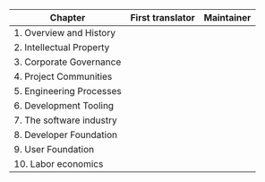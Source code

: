 | Chapter                  | First translator | Maintainer |
| ------------------------ | ---------------- | ---------- |
| 1. Overview and History  |                  |            |
| 2. Intellectual Property |                  |            |
| 3. Corporate Governance  |                  |            |
| 4. Project Communities   |                  |            |
| 5. Engineering Processes |                  |            |
| 6. Development Tooling   |                  |            |
| 7. The software industry |                  |            |
| 8. Developer Foundation  |                  |            |
| 9. User Foundation       |                  |            |
| 10. Labor economics      |                  |            |

